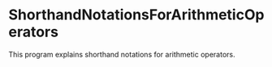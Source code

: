 # ShorthandNotationsForArithmeticOperators
This program explains shorthand notations for arithmetic operators.
